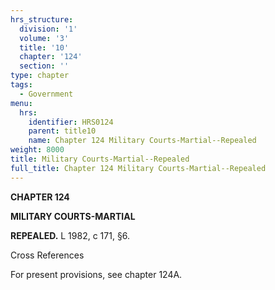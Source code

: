 ```yaml
---
hrs_structure:
  division: '1'
  volume: '3'
  title: '10'
  chapter: '124'
  section: ''
type: chapter
tags:
  - Government
menu:
  hrs:
    identifier: HRS0124
    parent: title10
    name: Chapter 124 Military Courts-Martial--Repealed
weight: 8000
title: Military Courts-Martial--Repealed
full_title: Chapter 124 Military Courts-Martial--Repealed
---
```

**CHAPTER 124**

**MILITARY COURTS-MARTIAL**

**REPEALED.** L 1982, c 171, §6.

Cross References

For present provisions, see chapter 124A.